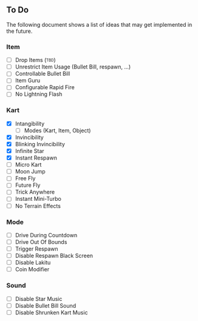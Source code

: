 ## To Do
The following document shows a list of ideas that may get implemented in the future.

### Item
- [ ] Drop Items (<sub><sup>TBD</sup></sub>)
- [ ] Unrestrict Item Usage (Bullet Bill, respawn, ...)
- [ ] Controllable Bullet Bill
- [ ] Item Guru
- [ ] Configurable Rapid Fire
- [ ] No Lightning Flash

### Kart
- [x] Intangibility
	- [ ] Modes (Kart, Item, Object)
- [x] Invincibility
- [x] Blinking Invincibility
- [x] Infinite Star
- [x] Instant Respawn
- [ ] Micro Kart
- [ ] Moon Jump
- [ ] Free Fly
- [ ] Future Fly
- [ ] Trick Anywhere
- [ ] Instant Mini-Turbo
- [ ] No Terrain Effects

### Mode
- [ ] Drive During Countdown
- [ ] Drive Out Of Bounds
- [ ] Trigger Respawn
- [ ] Disable Respawn Black Screen
- [ ] Disable Lakitu
- [ ] Coin Modifier

### Sound
- [ ] Disable Star Music
- [ ] Disable Bullet Bill Sound
- [ ] Disable Shrunken Kart Music